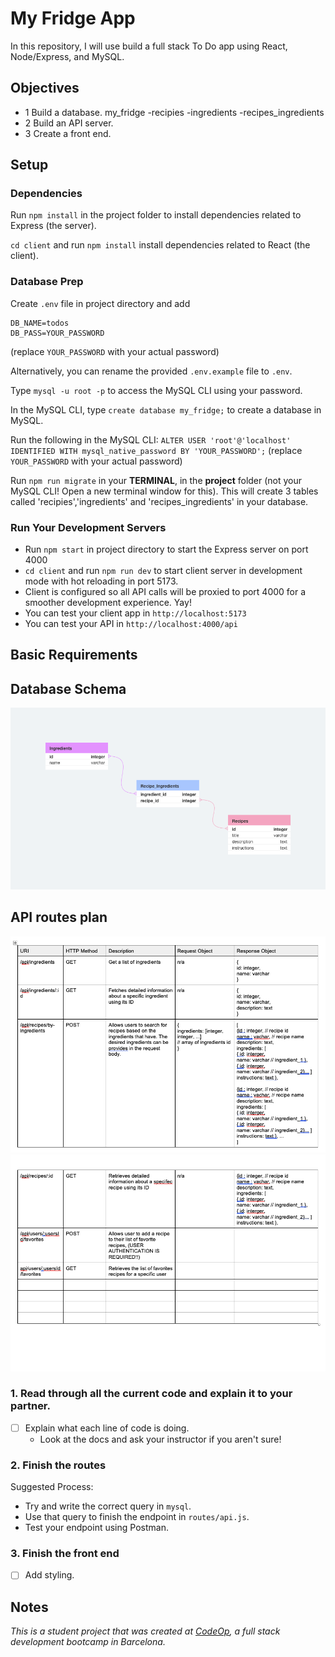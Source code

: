 # My Fridge App

In this repository, I will use build a full stack To Do app using React, Node/Express, and MySQL.

## Objectives

- 1 Build a database. my_fridge
    -recipies
    -ingredients
    -recipes_ingredients 
- 2 Build an API server.
- 3 Create a front end.

## Setup

### Dependencies

Run `npm install` in the project folder to install dependencies related to Express (the server).

`cd client` and run `npm install` install dependencies related to React (the client).

### Database Prep

Create `.env` file in project directory and add

```
DB_NAME=todos
DB_PASS=YOUR_PASSWORD
```

(replace `YOUR_PASSWORD` with your actual password)

Alternatively, you can rename the provided `.env.example` file to `.env`.

Type `mysql -u root -p` to access the MySQL CLI using your password.

In the MySQL CLI, type `create database my_fridge;` to create a database in MySQL.

Run the following in the MySQL CLI: `ALTER USER 'root'@'localhost' IDENTIFIED WITH mysql_native_password BY 'YOUR_PASSWORD';` (replace `YOUR_PASSWORD` with your actual password)

Run `npm run migrate` in your **TERMINAL**, in the **project** folder (not your MySQL CLI! Open a new terminal window for this). This will create 3 tables called 'recipies','ingredients' and 'recipes_ingredients' in your database.

### Run Your Development Servers

- Run `npm start` in project directory to start the Express server on port 4000
- `cd client` and run `npm run dev` to start client server in development mode with hot reloading in port 5173.
- Client is configured so all API calls will be proxied to port 4000 for a smoother development experience. Yay!
- You can test your client app in `http://localhost:5173`
- You can test your API in `http://localhost:4000/api`

## Basic Requirements 

## Database Schema
![Tables screeshot](Images/image.png)

## API routes plan
![Api route_1](Images/screenshot_1.PNG)
![Api routes_2](Images/screenshot_2.PNG)


### 1. Read through all the current code and explain it to your partner.

- [ ] Explain what each line of code is doing.
  - Look at the docs and ask your instructor if you aren't sure!

### 2. Finish the routes

Suggested Process:

- Try and write the correct query in `mysql`.
- Use that query to finish the endpoint in `routes/api.js`.
- Test your endpoint using Postman.


### 3. Finish the front end

- [ ] Add styling.


## Notes

_This is a student project that was created at [CodeOp](http://CodeOp.tech), a full stack development bootcamp in Barcelona._
